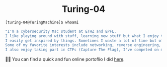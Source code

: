 <h1 align="center"> <b> Turing-04 </b></h1>

```zsh
[turing-04@TuringMachine]$ whoami

"I'm a cybersecurity Msc student at ETHZ and EPFL.
I like playing around with stuff, learning new stuff but what I enjoy the most is breaking stuff.
I easily get inspired by things. Sometimes I waste a lot of time but often I make some fun discoveries.
Some of my favorite interests include networking, reverse engineering, web exploitation and forensics. I also have some experience with RF and hardware security (NFC, WIFI, GPS, etc. using the HackRF One, Flipper Zero, Arduinos, Raspberry PIs, ESP32 and more).
I also enjoy taking part in CTFs (Capture The Flag), I've competed on my own as "Turing-04" and now "Enigmatix" but also with swiss teams Polygl0ts and Flagbot. I still have a lot to learn however and it's always fun to take part in new competitions to learn new things."
```

<!--
**Turing-04/Turing-04** is a ✨ _special_ ✨ repository because its `README.md` (this file) appears on your GitHub profile.

Here are some ideas to get you started:

- 🔭 I’m currently working on ...
- 🌱 I’m currently learning ...
- 👯 I’m looking to collaborate on ...
- 🤔 I’m looking for help with ...
- 💬 Ask me about ...
- 📫 How to reach me: ...
- 😄 Pronouns: ...
- ⚡ Fun fact: ...
-->


👨‍💻 You can find a quick and fun online portoflio I did [here](enigmatix.xyz).



